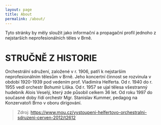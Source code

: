 ```yaml
---
layout: page
title: About
permalink: /about/
---
```


Tyto stránky by měly sloužit jako informační a propagační profil jednoho z nejstarších neprofesionálních těles v Brně.


# STRUČNĚ Z HISTORIE
Orchestrální sdružení, založené v r. 1906, patří k nejstarším neprofesionálním tělesům v Brně. Jeho koncertní činnost se rozvinula v období 1920-1939 pod vedením prof. Vladimíra Helferta. Od r. 1940 do r. 1955 vedl orchestr Bohumír Liška. Od r. 1957 se ujal tělesa všestranný hudebník Alois Veselý, který zde působil celkem 36 let. Od roku 1997 do současné doby řídí orchestr Mgr. Stanislav Kummer, pedagog na Konzervatoři Brno v oboru dirigování.


> Zdroj: https://www.mou.cz/vystoupeni-helfertovo-orchestralni-sdruzeni-cerven-2012/t2612


